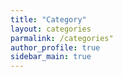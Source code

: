 ```yaml
---
title: "Category"
layout: categories
parmalink: /categories"
author_profile: true
sidebar_main: true
---
```

